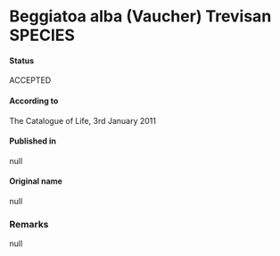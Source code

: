 Beggiatoa alba (Vaucher) Trevisan SPECIES
=======

#### Status
ACCEPTED

#### According to
The Catalogue of Life, 3rd January 2011

#### Published in
null

#### Original name
null

### Remarks
null